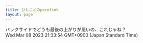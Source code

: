 ```yaml
---
title: ひとことのpermlink
layout: page
---
```

<div class="box" dt="1678278834206">
  バックサイドでどうも最後の上がりが悪いの、これじゃね？
  <div class="content is-small">Wed Mar 08 2023 21:33:54 GMT+0900 (Japan Standard Time)</div>
</div>